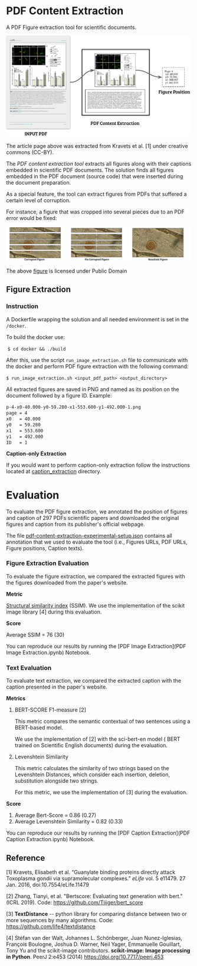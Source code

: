 # PDF Content Extraction 
A  PDF Figure extraction tool for scientific documents.



![](.figs/PDF-content-extraction.png)

The article page above was extracted from Kravets et al. [1] under creative commons (CC-BY).





The *PDF content extraction tool* extracts all figures along with their captions embedded in scientific PDF documents. The solution finds all figures embedded in the PDF document (source code) that were inserted during the document preparation.

As a special feature, the tool can extract figures from PDFs that suffered a certain level of corruption.

For instance, a figure that was cropped into several pieces due to an PDF error would be fixed:

![](.figs/PDF-corrupted-figure.png)

The above [figure](https://www.flickr.com/photos/146824358@N03/34062338520) is licensed under Public Domain 





## Figure Extraction

### Instruction

A Dockerfile wrapping the solution and all needed environment is set in the `/docker`. 

To build the docker use:

​	`$ cd docker && ./build`

After this, use the script `run_image_extraction.sh` file to communicate with the docker and perform PDF figure extraction with the following command:

` $ run_image_extraction.sh <input_pdf_path> <output_directory> ` 



All extracted figures are saved in PNG and named as its position on the document followed by a figure ID. Example:

```
p-4-x0-40.000-y0-59.280-x1-553.600-y1-492.000-1.png
page = 4
x0   = 40.000
y0   = 59.280
x1   = 553.600
y1   = 492.000
ID   = 1
```



**Caption-only Extraction**

If you would want to perform caption-only extraction follow the instructions located at [caption_extraction](https://github.com/danielmoreira/sciint/tree/pdf-content-extraction/caption_extraction) directory.



# Evaluation

To evaluate the PDF figure extraction, we annotated the position of figures and caption of 297 PDFs scientific papers and downloaded the original figures and caption from its publisher's official webpage.

The file [pdf-content-extraction-experimental-setup.json](dataset_tasks/pdf-content-extraction/pdf-content-extraction-experimental-setup.json) contains all annotation that we used to evaluate the tool (i.e., Figures URLs, PDF URLs, Figure positions, Caption texts).



### Figure Extraction Evaluation

To evaluate the figure extraction, we compared the extracted figures with the figures downloaded from the paper's website.

**Metric**

[Structural similarity index](https://scikit-image.org/docs/0.18.x/api/skimage.metrics.html?highlight=structural%20similarity#structural-similarity) (SSIM).
We use the implementation of the scikit image library [4] during this evaluation.

**Score**

Average SSIM  = 76 (30)



You can reproduce our results by running the [PDF Image Extraction](PDF Image Extraction.ipynb) Notebook.



### Text Evaluation 

To evaluate text extraction, we compared the extracted caption with the caption presented in the paper's website.

**Metrics**

1. BERT-SCORE F1-measure [2]

   This metric compares the semantic contextual of two sentences using a BERT-based model.

   We use the implementation of [2] with the sci-bert-en model ( BERT trained on  Scientific English documents) during the evaluation. 

2. Levenshtein Similarity

   This metric calculates the similarity of two strings based on the Levenshtein Distances, which consider each insertion, deletion, substitution alongside two strings.

   For this metric, we use the implementation of [3] during the evaluation.

**Score**

1. Average Bert-Score = 0.86 (0.27)
2. Average Levenshtein Similarity = 0.82  (0.33)

You can reproduce our results by running the [PDF Caption Extraction](PDF Caption Extraction.ipynb) Notebook.



## Reference

[1]  Kravets, Elisabeth et al. “Guanylate binding proteins directly attack Toxoplasma gondii via supramolecular complexes.” *eLife* vol. 5 e11479. 27 Jan. 2016, doi:10.7554/eLife.11479

[2] Zhang, Tianyi, et al. "Bertscore: Evaluating text generation with bert." (ICRL 2019).  Code: https://github.com/Tiiiger/bert_score

[3] **TextDistance** -- python library for comparing distance between two or more sequences by many algorithms. Code: https://github.com/life4/textdistance

[4]  Stéfan van der Walt, Johannes L. Schönberger, Juan Nunez-Iglesias, François Boulogne, Joshua D. Warner, Neil Yager, Emmanuelle Gouillart, Tony Yu and the scikit-image contributors. **scikit-image: Image processing in Python**. PeerJ 2:e453 (2014) https://doi.org/10.7717/peerj.453